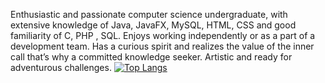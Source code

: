 Enthusiastic and passionate computer science undergraduate, with extensive knowledge of Java, JavaFX, MySQL, HTML, CSS and good familiarity of C, PHP , SQL. Enjoys working independently or as a part of a development team. Has a curious spirit and realizes the value of the inner call that’s why a committed knowledge seeker. Artistic and ready for adventurous challenges.
[![Top Langs](https://github-readme-stats.vercel.app/api/top-langs/?username=sondosaabed)](https://github.com/anuraghazra/github-readme-stats)
<!---
sondosaabed/sondosaabed is a ✨ special ✨ repository because its `README.md` (this file) appears on your GitHub profile.
You can click the Preview link to take a look at your changes.
--->

